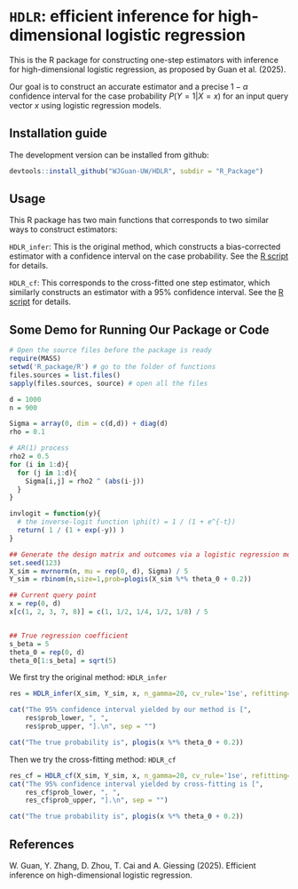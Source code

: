 # ``HDLR``: efficient inference for high-dimensional logistic regression

This is the R package for constructing one-step estimators with inference for high-dimensional logistic regression, as proposed by Guan et al. (2025). 

Our goal is to construct an accurate estimator and a precise $1-\alpha$ confidence interval for the case probability $P(Y=1 | X=x)$ for an input query vector $x$ using logistic regression models.


## Installation guide

The development version can be installed from github:

```R
devtools::install_github("WJGuan-UW/HDLR", subdir = "R_Package")
```

## Usage

This R package has two main functions that corresponds to two similar ways to construct estimators:

``HDLR_infer``: This is the original method, which constructs a bias-corrected estimator with a confidence interval on the case probability. See the [R script](/R_package/R/HDLR_infer.R) for details.

``HDLR_cf``: This corresponds to the cross-fitted one step estimator, which similarly constructs an estimator with a 95% confidence interval. See the [R script](/R_package/R/HDLR_cf.R) for details.


## Some Demo for Running Our Package or Code

```R
# Open the source files before the package is ready
require(MASS)
setwd('R_package/R') # go to the folder of functions
files.sources = list.files()
sapply(files.sources, source) # open all the files

d = 1000
n = 900

Sigma = array(0, dim = c(d,d)) + diag(d)
rho = 0.1

# AR(1) process
rho2 = 0.5
for (i in 1:d){
  for (j in 1:d){
    Sigma[i,j] = rho2 ^ (abs(i-j))
  }
}

invlogit = function(y){
  # the inverse-logit function \phi(t) = 1 / (1 + e^{-t})
  return( 1 / (1 + exp(-y)) )
}

## Generate the design matrix and outcomes via a logistic regression model with intercept 0.2.
set.seed(123)
X_sim = mvrnorm(n, mu = rep(0, d), Sigma) / 5
Y_sim = rbinom(n,size=1,prob=plogis(X_sim %*% theta_0 + 0.2))

## Current query point
x = rep(0, d)
x[c(1, 2, 3, 7, 8)] = c(1, 1/2, 1/4, 1/2, 1/8) / 5


## True regression coefficient
s_beta = 5
theta_0 = rep(0, d)
theta_0[1:s_beta] = sqrt(5)

```

We first try the original method: ``HDLR_infer``
```R
res = HDLR_infer(X_sim, Y_sim, x, n_gamma=20, cv_rule='1se', refitting=T, intercept=T)

cat("The 95% confidence interval yielded by our method is [",
    res$prob_lower, ", ",
    res$prob_upper, "].\n", sep = "")

cat("The true probability is", plogis(x %*% theta_0 + 0.2))
```

Then we try the cross-fitting method: ``HDLR_cf``
```R
res_cf = HDLR_cf(X_sim, Y_sim, x, n_gamma=20, cv_rule='1se', refitting=T, intercept=T)
cat("The 95% confidence interval yielded by cross-fitting is [",
    res_cf$prob_lower, ", ",
    res_cf$prob_upper, "].\n", sep = "")

cat("The true probability is", plogis(x %*% theta_0 + 0.2))
```

## References
</a> W. Guan, Y. Zhang, D. Zhou, T. Cai and A. Giessing (2025). Efficient inference on high-dimensional logistic regression.
